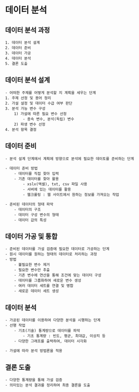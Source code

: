 # 데이터 분석

## 데이터 분석 과정
    1. 데이터 분석 설계
    2. 데이터 준비
    3. 데이터 가공
    4. 데이터 분석
    5. 결론 도출

## 데이터 분석 설계
    - 어떠한 주제를 어떻게 분석할 지 계획을 세우는 단계
    1. 주제 선정 및 용어 정리
    2. 가설 설정 및 데이터 수급 여부 판단
    3. 분석 가능 변수 구성
        1) 가설에 따른 필요 변수 선정
            - 종속 변수, 분석(독립) 변수
        2) 파생 변수 선정
    4. 분석 항목 결정

## 데이터 준비
    - 분석 설계 단계에서 계획에 방향으로 분석에 필요한 데이토를 준비하는 단계
    
    - 데이터 준비 방법
        - 데이터를 직접 찾아 입력
        - 기존 데이터를 찾아 활용
            - xslx(엑셀), txt, csv 파일 사용
            - 서버에 있는 데이터를 활용
            - 웹크롤링 : 웹 사이트에서 원하는 정보를 가져오는 작업

    - 준비된 데이터의 형태 파악
        - 데이터의 구조
        - 데이터 구성 변수의 형태
        - 데이터 값의 특성

## 데이터 가공 및 통합
    - 준비된 데이터를 가설 검증에 필요한 데이터로 가공하는 단계
    - 원시 데이터를 원하는 형태의 데이터로 처리하는 과정
    - 방법
        - 불필요한 변수 제거
        - 필요한 변수만 추출
        - 기존 변수에 연산을 통해 조건에 맞는 데이터 구성
        - 데이터를 그룹화하여 새로운 변수 생성
        - 여러 데이터 세트를 연결 및 병합
        - 새로운 데이터 세트 생성

## 데이터 분석
    - 가공된 데이터를 이용하여 다양한 분석을 시행하는 단계
    - 선행 작업
        - 기초(기술) 통계량으로 데이터를 파악
            - 기초 통계량 : 빈도, 평균, 최대값, 이상치 등
        - 다양한 그래프를 출력하여, 데이터 시각화

    - 가설에 따라 분석 방법론을 적용

## 결론 도출
    - 다양한 통계량을 통해 가설 검증
    - 의미있는 분석 결과를 정리하여 최종 결론을 도출

